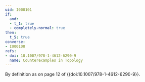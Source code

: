```yaml
---
uid: I000101
if:
  and:
  - t_1: true
  - completely-normal: true
then:
  t_5: true
converse:
- I000100
refs:
- doi: 10.1007/978-1-4612-6290-9
  name: Counterexamples in Topology
---
```

By definition as on page 12 of {{doi:10.1007/978-1-4612-6290-9}}.
